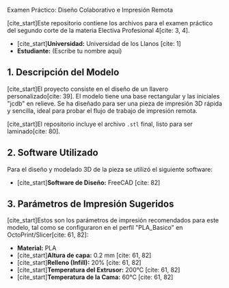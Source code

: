  Examen Práctico: Diseño Colaborativo e Impresión Remota

[cite_start]Este repositorio contiene los archivos para el examen práctico del segundo corte de la materia Electiva Profesional 4[cite: 3, 4].

- [cite_start]**Universidad:** Universidad de los Llanos [cite: 1]
- **Estudiante:** (Escribe tu nombre aquí)

## 1. Descripción del Modelo

[cite_start]El proyecto consiste en el diseño de un llavero personalizado[cite: 39]. El modelo tiene una base rectangular y las iniciales "jcdb" en relieve. Se ha diseñado para ser una pieza de impresión 3D rápida y sencilla, ideal para probar el flujo de trabajo de impresión remota.

[cite_start]El repositorio incluye el archivo `.stl` final, listo para ser laminado[cite: 80].

## 2. Software Utilizado

Para el diseño y modelado 3D de la pieza se utilizó el siguiente software:

- [cite_start]**Software de Diseño:** FreeCAD [cite: 82]

## 3. Parámetros de Impresión Sugeridos

[cite_start]Estos son los parámetros de impresión recomendados para este modelo, tal como se configuraron en el perfil "PLA\_Basico" en OctoPrint/Slicer[cite: 61, 82]:

- **Material:** PLA
- [cite_start]**Altura de capa:** 0.2 mm [cite: 61, 82]
- [cite_start]**Relleno (Infill):** 20% [cite: 61, 82]
- [cite_start]**Temperatura del Extrusor:** 200°C [cite: 61, 82]
- [cite_start]**Temperatura de la Cama:** 60°C [cite: 61, 82]

